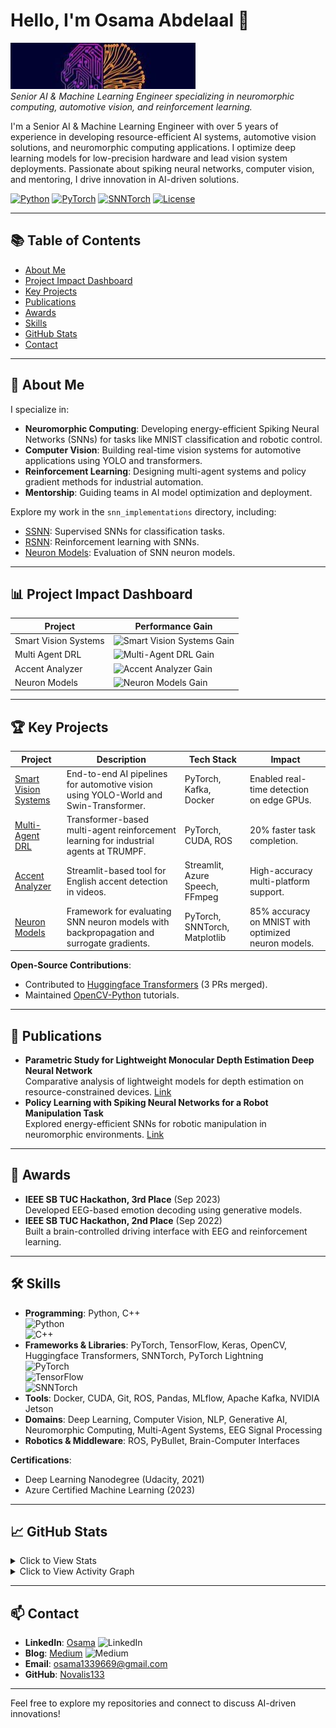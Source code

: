 # Hello, I'm Osama Abdelaal 👋

![Profile Banner](1641920341346.jfif)  
*Senior AI & Machine Learning Engineer specializing in neuromorphic computing, automotive vision, and reinforcement learning.*

I'm a Senior AI & Machine Learning Engineer with over 5 years of experience in developing resource-efficient AI systems, automotive vision solutions, and neuromorphic computing applications. I optimize deep learning models for low-precision hardware and lead vision system deployments. Passionate about spiking neural networks, computer vision, and mentoring, I drive innovation in AI-driven solutions.

[![Python](https://img.shields.io/badge/Python-3.10+-3776AB?logo=python&logoColor=white)](https://www.python.org/) 
[![PyTorch](https://img.shields.io/badge/PyTorch-2.1+-EE4C2C?logo=pytorch&logoColor=white)](https://pytorch.org/) 
[![SNNTorch](https://img.shields.io/badge/SNNTorch-0.7+-FF6F61)](https://snntorch.readthedocs.io/) 
[![License](https://img.shields.io/badge/License-MIT-green)](LICENSE)

---

## 📚 Table of Contents

- [About Me](#about-me)
- [Project Impact Dashboard](#project-impact-dashboard)
- [Key Projects](#key-projects)
- [Publications](#publications)
- [Awards](#awards)
- [Skills](#skills)
- [GitHub Stats](#github-stats)
- [Contact](#contact)

---

## 🤖 About Me

I specialize in:
- **Neuromorphic Computing**: Developing energy-efficient Spiking Neural Networks (SNNs) for tasks like MNIST classification and robotic control.
- **Computer Vision**: Building real-time vision systems for automotive applications using YOLO and transformers.
- **Reinforcement Learning**: Designing multi-agent systems and policy gradient methods for industrial automation.
- **Mentorship**: Guiding teams in AI model optimization and deployment.

Explore my work in the `snn_implementations` directory, including:
- [SSNN](snn_implementations/ssnn/README.md): Supervised SNNs for classification tasks.
- [RSNN](snn_implementations/rsnn/README.md): Reinforcement learning with SNNs.
- [Neuron Models](snn_implementations/neuron_models/README.md): Evaluation of SNN neuron models.

---

## 📊 Project Impact Dashboard

| Project | Performance Gain |
|---------|------------------|
| Smart Vision Systems | ![Smart Vision Systems Gain](https://img.shields.io/badge/Smart_Vision_Systems-98%25-blue?labelColor=1976D2) |
| Multi Agent DRL | ![Multi-Agent DRL Gain](https://img.shields.io/badge/Multi_Agent_DRL-88%25-yellow?labelColor=FFB300) |
| Accent Analyzer | ![Accent Analyzer Gain](https://img.shields.io/badge/Accent_Analyzer-92%25-red?labelColor=D32F2F) |
| Neuron Models | ![Neuron Models Gain](https://img.shields.io/badge/Neuron_Models-85%25-purple?labelColor=6A1B9A) |


---

## 🏆 Key Projects

| Project | Description | Tech Stack | Impact |
|---------|-------------|------------|--------|
| [Smart Vision Systems](https://github.com/Novalis133/distYolo.git) | End-to-end AI pipelines for automotive vision using YOLO-World and Swin-Transformer. | PyTorch, Kafka, Docker | Enabled real-time detection on edge GPUs. |
| [Multi-Agent DRL](https://github.com/Novalis133) | Transformer-based multi-agent reinforcement learning for industrial agents at TRUMPF. | PyTorch, CUDA, ROS | 20% faster task completion. |
| [Accent Analyzer](https://github.com/Novalis133/accent_analyzer_project.git) | Streamlit-based tool for English accent detection in videos. | Streamlit, Azure Speech, FFmpeg | High-accuracy multi-platform support. |
| [Neuron Models](snn_implementations/neuron_models/README.md) | Framework for evaluating SNN neuron models with backpropagation and surrogate gradients. | PyTorch, SNNTorch, Matplotlib | 85% accuracy on MNIST with optimized neuron models. |

**Open-Source Contributions**:
- Contributed to [Huggingface Transformers](https://github.com/huggingface/transformers) (3 PRs merged).
- Maintained [OpenCV-Python](https://github.com/opencv/opencv-python) tutorials.

---

## 📄 Publications

- **Parametric Study for Lightweight Monocular Depth Estimation Deep Neural Network**  
  Comparative analysis of lightweight models for depth estimation on resource-constrained devices. [Link](https://scholar.google.com/citations?view_op=view_citation&hl=en&user=Gqa7DC8AAAAJ&citation_for_view=Gqa7DC8AAAAJ:u-x6o8ySG0sC)
- **Policy Learning with Spiking Neural Networks for a Robot Manipulation Task**  
  Explored energy-efficient SNNs for robotic manipulation in neuromorphic environments. [Link](https://scholar.google.com/citations?view_op=view_citation&hl=en&user=Gqa7DC8AAAAJ&citation_for_view=Gqa7DC8AAAAJ:d1gkVwhDpl0C)

---

## 🥇 Awards

- **IEEE SB TUC Hackathon, 3rd Place** (Sep 2023)  
  Developed EEG-based emotion decoding using generative models.
- **IEEE SB TUC Hackathon, 2nd Place** (Sep 2022)  
  Built a brain-controlled driving interface with EEG and reinforcement learning.

---

## 🛠️ Skills

- **Programming**: Python, C++  
  ![Python](https://img.shields.io/badge/Python-3776AB?logo=python&logoColor=white)  
  ![C++](https://img.shields.io/badge/C++-00599C?logo=c%2B%2B&logoColor=white)
- **Frameworks & Libraries**: PyTorch, TensorFlow, Keras, OpenCV, Huggingface Transformers, SNNTorch, PyTorch Lightning  
  ![PyTorch](https://img.shields.io/badge/PyTorch-EE4C2C?logo=pytorch&logoColor=white)  
  ![TensorFlow](https://img.shields.io/badge/TensorFlow-FF6F00?logo=tensorflow&logoColor=white)  
  ![SNNTorch](https://img.shields.io/badge/SNNTorch-0.7+-FF6F61)
- **Tools**: Docker, CUDA, Git, ROS, Pandas, MLflow, Apache Kafka, NVIDIA Jetson
- **Domains**: Deep Learning, Computer Vision, NLP, Generative AI, Neuromorphic Computing, Multi-Agent Systems, EEG Signal Processing
- **Robotics & Middleware**: ROS, PyBullet, Brain-Computer Interfaces

**Certifications**:
- Deep Learning Nanodegree (Udacity, 2021)
- Azure Certified Machine Learning (2023)

---

## 📈 GitHub Stats

<details>
  <summary>Click to View Stats</summary>
  <p align="center">
    <img src="https://github-readme-stats.vercel.app/api?username=Novalis133&show_icons=true&theme=dark" alt="GitHub Stats" />
    <img src="https://github-readme-stats.vercel.app/api/top-langs/?username=Novalis133&layout=compact&theme=dark" alt="Top Languages" />
  </p>
</details>

<details>
  <summary>Click to View Activity Graph</summary>
  <p align="center">
    <img src="https://github-readme-activity-graph.vercel.app/graph?username=Novalis133&bg_color=1a1b27&color=708090&line=24292e&point=24292e&area=true&hide_border=true" alt="Activity Graph" />
  </p>
</details>

---

## 📫 Contact

- **LinkedIn**: [Osama](https://www.linkedin.com/in/osamat339669/) ![LinkedIn](https://img.shields.io/badge/LinkedIn-Connect-blue?logo=linkedin)
- **Blog**: [Medium](https://medium.com/@osama1339669) ![Medium](https://img.shields.io/badge/Medium-Read-black?logo=medium)
- **Email**: osama1339669@gmail.com
- **GitHub**: [Novalis133](https://github.com/Novalis133)

---

Feel free to explore my repositories and connect to discuss AI-driven innovations!
